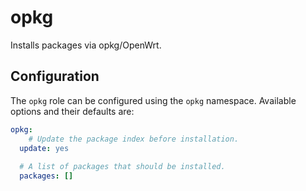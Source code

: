 # opkg

Installs packages via opkg/OpenWrt.

## Configuration

The `opkg` role can be configured using the `opkg` namespace. Available options and their defaults are:

```yaml
opkg:
	# Update the package index before installation.
  update: yes
  
  # A list of packages that should be installed.
  packages: []
```

